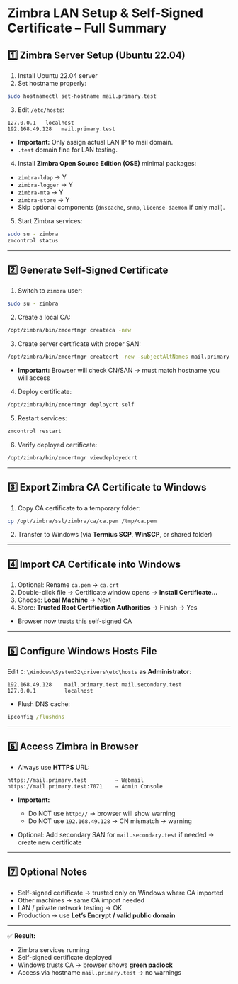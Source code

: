 # **Zimbra LAN Setup & Self-Signed Certificate – Full Summary**

## **1️⃣ Zimbra Server Setup (Ubuntu 22.04)**

1. Install Ubuntu 22.04 server
2. Set hostname properly:

```bash
sudo hostnamectl set-hostname mail.primary.test
```

3. Edit `/etc/hosts`:

```text
127.0.0.1   localhost
192.168.49.128   mail.primary.test
```

* **Important:** Only assign actual LAN IP to mail domain.
* `.test` domain fine for LAN testing.

4. Install **Zimbra Open Source Edition (OSE)** minimal packages:

* `zimbra-ldap` → Y
* `zimbra-logger` → Y
* `zimbra-mta` → Y
* `zimbra-store` → Y
* Skip optional components (`dnscache`, `snmp`, `license-daemon` if only mail).

5. Start Zimbra services:

```bash
sudo su - zimbra
zmcontrol status
```

---

## **2️⃣ Generate Self-Signed Certificate**

1. Switch to `zimbra` user:

```bash
sudo su - zimbra
```

2. Create a local CA:

```bash
/opt/zimbra/bin/zmcertmgr createca -new
```

3. Create server certificate with proper SAN:

```bash
/opt/zimbra/bin/zmcertmgr createcrt -new -subjectAltNames mail.primary.test
```

* **Important:** Browser will check CN/SAN → must match hostname you will access

4. Deploy certificate:

```bash
/opt/zimbra/bin/zmcertmgr deploycrt self
```

5. Restart services:

```bash
zmcontrol restart
```

6. Verify deployed certificate:

```bash
/opt/zimbra/bin/zmcertmgr viewdeployedcrt
```

---

## **3️⃣ Export Zimbra CA Certificate to Windows**

1. Copy CA certificate to a temporary folder:

```bash
cp /opt/zimbra/ssl/zimbra/ca/ca.pem /tmp/ca.pem
```

2. Transfer to Windows (via **Termius SCP**, **WinSCP**, or shared folder)

---

## **4️⃣ Import CA Certificate into Windows**

1. Optional: Rename `ca.pem` → `ca.crt`
2. Double-click file → Certificate window opens → **Install Certificate…**
3. Choose: **Local Machine** → Next
4. Store: **Trusted Root Certification Authorities** → Finish → Yes

* Browser now trusts this self-signed CA

---

## **5️⃣ Configure Windows Hosts File**

Edit `C:\Windows\System32\drivers\etc\hosts` **as Administrator**:

```text
192.168.49.128    mail.primary.test mail.secondary.test
127.0.0.1         localhost
```

* Flush DNS cache:

```cmd
ipconfig /flushdns
```

---

## **6️⃣ Access Zimbra in Browser**

* Always use **HTTPS** URL:

```
https://mail.primary.test         → Webmail
https://mail.primary.test:7071    → Admin Console
```

* **Important:**

  * Do NOT use `http://` → browser will show warning
  * Do NOT use `192.168.49.128` → CN mismatch → warning

* Optional: Add secondary SAN for `mail.secondary.test` if needed → create new certificate

---

## **7️⃣ Optional Notes**

* Self-signed certificate → trusted only on Windows where CA imported
* Other machines → same CA import needed
* LAN / private network testing → OK
* Production → use **Let’s Encrypt / valid public domain**

---

✅ **Result:**

* Zimbra services running
* Self-signed certificate deployed
* Windows trusts CA → browser shows **green padlock**
* Access via hostname `mail.primary.test` → no warnings
